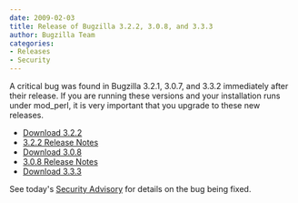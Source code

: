 ```yaml
---
date: 2009-02-03
title: Release of Bugzilla 3.2.2, 3.0.8, and 3.3.3
author: Bugzilla Team
categories:
- Releases
- Security
---
```


A critical bug was found in Bugzilla 3.2.1, 3.0.7, and 3.3.2 immediately after their release. If you are running these versions and your installation runs under mod_perl, it is very important that you upgrade to these new releases.

*   [Download 3.2.2](/download/#v32)
*   [3.2.2 Release Notes](/releases/3.2.2/)
*   [Download 3.0.8](/download/#v30)
*   [3.0.8 Release Notes](/releases/3.0.8/)
*   [Download 3.3.3](/download/#v34)

See today's [Security Advisory](/security/3.0.7/) for details on the bug being fixed.

